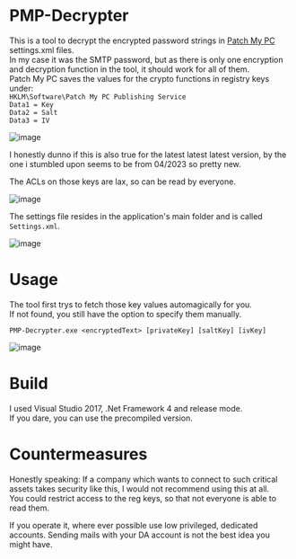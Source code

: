 # PMP-Decrypter

This is a tool to decrypt the encrypted password strings in [Patch My PC](https://patchmypc.com) settings.xml files.  
In my case it was the SMTP password, but as there is only one encryption and decryption function in the tool, it should work for all of them.  
Patch My PC saves the values for the crypto functions in registry keys under:  
``HKLM\Software\Patch My PC Publishing Service``  
``Data1 = Key``  
``Data2 = Salt``  
``Data3 = IV``  

![image](https://github.com/LuemmelSec/PMP-Decrypter/assets/58529760/641e3174-96dd-4696-aaad-daff5fc1c25c)

I honestly dunno if this is also true for the latest latest latest version, by the one i stumbled upon seems to be from 04/2023 so pretty new.

The ACLs on those keys are lax, so can be read by everyone.

![image](https://github.com/LuemmelSec/PMP-Decrypter/assets/58529760/c9c76d58-5420-47a6-8443-3749a71439ef)

The settings file resides in the application's main folder and is called ``Settings.xml``.  

![image](https://github.com/LuemmelSec/PMP-Decrypter/assets/58529760/7189fe7c-a669-4a01-aa74-e71b8b248f02)

# Usage
The tool first trys to fetch those key values automagically for you.  
If not found, you still have the option to specify them manually. 

``PMP-Decrypter.exe <encryptedText> [privateKey] [saltKey] [ivKey]``  

![image](https://github.com/LuemmelSec/PMP-Decrypter/assets/58529760/e9bcb1f2-168c-4507-8d05-38a78159bd8e)

# Build
I used Visual Studio 2017, .Net Framework 4 and release mode.  
If you dare, you can use the precompiled version.

# Countermeasures

Honestly speaking: If a company which wants to connect to such critical assets takes security like this, I would not recommend using this at all.  
You could restrict access to the reg keys, so that not everyone is able to read them.

If you operate it, where ever possible use low privileged, dedicated accounts. Sending mails with your DA account is not the best idea you might have.  
